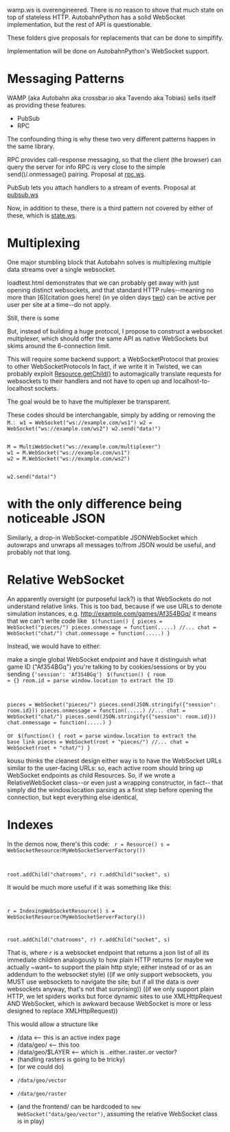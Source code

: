 
wamp.ws is overengineered. There is no reason to shove that much state on top of stateless HTTP.
AutobahnPython has a solid WebSocket implementation,
but the rest of API is questionable.

These folders give proposals for replacements that can be done to simplfify.

Implementation will be done on AutobahnPython's WebSocket support.

Messaging Patterns
==================

WAMP (aka Autobahn aka crossbar.io aka Tavendo aka Tobias) sells itself as providing these features:

* PubSub
* RPC

The confounding thing is why these two very different patterns happen in the same library.

RPC provides call-response messaging, so that the client (the browser) can query the server for info
RPC is very close to the simple send()/.onmessage() pairing.
Proposal at [rpc.ws](rpc.ws).

PubSub lets you attach handlers to a stream of events. Proposal at [pubsub.ws](pubsub.ws/)

Now, in addition to these, there is a third pattern not covered by either of these, which is [state.ws](state.ws/).

Multiplexing
============

One major stumbling block that Autobahn solves
is multiplexing multiple data streams over a single websocket.

loadtest.html demonstrates that we can probably get away with just opening distinct websockets,
and that standard HTTP rules--meaning no more than [6](citation goes here) (in ye olden days [two](FIXME))
can be active per user per site at a time--do not apply. 

Still, there is some

But, instead of building a huge protocol, 
I propose to construct a websocket multiplexer, which should offer the same API as native WebSockets
but skims around the 6-connection limit.

This will require some backend support: a WebSocketProtocol that proxies to other WebSocketProtocols
In fact, if we write it in Twisted, we can probably exploit [Resource.getChild()](https://twistedmatrix.com/documents/current/api/twisted.web.resource.Resource.html#getChild)
to automagically translate requests for websockets to their handlers
and not have to open up and localhost-to-localhost sockets.

The goal would be to have the multiplexer be transparent.

These codes should be interchangable, simply by adding or removing the <code>M.</code>:
<code>
w1 = WebSocket("ws://example.com/ws1")
w2 = WebSocket("ws://example.com/ws2")
w2.send("data!")
</code>

<code>
M = MultiWebSocket("ws://example.com/multiplexer")
w1 = M.WebSocket("ws://example.com/ws1")
w2 = M.WebSocket("ws://example.com/ws2")

w2.send("data!")
</code>

with the only difference being noticeable 
JSON
====

Similarly, a drop-in WebSocket-compatible JSONWebSocket which autowraps and unwraps all messages to/from JSON would be useful, and probably not that long.


Relative WebSocket
==================

An apparently oversight (or purposeful lack?) is that WebSockets do not understand relative links.
This is too bad, because if we use URLs to denote simulation instances, e.g. http://example.com/games/Af354BGq/
it means that we can't write code like
<code>
$(function() {
  pieces = WebSocket("pieces/")
  pieces.onmessage = function(.....)
  //...
  chat = WebSocket("chat/")
  chat.onmessage = function(.....)
}
</code>

Instead, we would have to either:

 make a single global WebSocket endpoint and have it distinguish what
game ID ("Af354BGq") you're talking to by cookies/sessions or by you sending <code>{'session': 'Af354BGq'}</code>
<code>
$(function() {
  room = {}
  room.id = parse window.location to extract the ID
  
  pieces = WebSocket("pieces/")
  pieces.send(JSON.stringify({"session": room.id}))
  pieces.onmessage = function(.....)
  //...
  chat = WebSocket("chat/")
  pieces.send(JSON.stringify({"session": room.id}))
  chat.onmessage = function(.....)
}
</code>

or 
<code>
$(function() {
  root = parse window.location to extract the base link
  pieces = WebSocket(root + "pieces/")
  //...
  chat = WebSocket(root + "chat/")
}
</code>

kousu thinks the cleanest design either way is to have the WebSocket URLs similar to the user-facing URLs:
  so, each active room should bring up WebSocket endpoints as child Resources. So, if we wrote a RelativeWebSocket class--or even just
a wrapping constructor, in fact-- that simply did
the window.location parsing as a first step before opening the connection, but kept everything else identical,


Indexes
=======

In the demos now, there's this code:
<code>
r = Resource()
s = WebSocketResource(MyWebSocketServerFactory())

root.addChild("chatrooms", r)
r.addChild("socket", s)
</code>

It would be much more useful if it was something like this:
<code>

r = IndexingWebSocketResource()
s = WebSocketResource(MyWebSocketServerFactory())

root.addChild("chatrooms", r)
r.addChild("socket", s)
</code>

That is, where <code>r</code> is a websocket endpoint that returns a json list of all its immediate children
analogously to how plain HTTP returns (or maybe we actually ~want~ to support the plain http style; either instead of or as an addendum to the websocket style)
((if we only support websockets, you MUST use websockets to navigate the site; but if all the data is over websockets anyway, that's not that surprising))
((if we only support plain HTTP, we let spiders works but force dynamic sites to use XMLHttpRequest AND WebSocket, which is awkward because WebSocket is more or less designed to replace XMLHttpRequest))

This would allow a structure like
 *  /data <-- this is an active index page
 * /data/geo/ <-- this too
 * /data/geo/$LAYER <-- which is ..either..raster..or vector?
 *  (handling rasters is going to be tricky)
 *  (or we could do)
 *     /data/geo/vector
 *     /data/geo/raster
 *  (and the frontend/ can be hardcoded to <code>new WebSocket("data/geo/vector")</code>, assuming the relative WebSocket class is in play)



